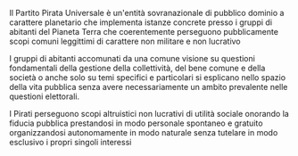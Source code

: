 Il Partito Pirata Universale è un'entità sovranazionale di pubblico dominio a carattere planetario che implementa istanze concrete presso i gruppi di abitanti del Pianeta Terra che coerentemente perseguono pubblicamente scopi comuni leggittimi di carattere non militare e non lucrativo

I gruppi di abitanti accomunati da una comune visione su questioni fondamentali della gestione della collettività, del bene comune e della società o anche solo su temi specifici e particolari si esplicano nello spazio della vita pubblica senza avere necessariamente un ambito prevalente nelle questioni elettorali.

I Pirati perseguono scopi altruistici non lucrativi di utilità sociale onorando la fiducia pubblica prestandosi in modo personale spontaneo e gratuito organizzandosi autonomamente in modo naturale senza tutelare in modo esclusivo i propri singoli interessi
